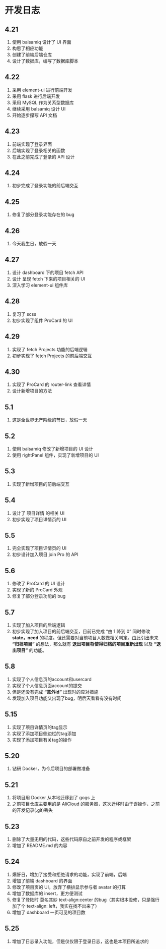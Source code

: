 # 开发日志

## 4.21

1. 使用 balsamiq 设计了 UI 界面
2. 构思了相应功能
3. 创建了前端后端仓库
4. 设计了数据库，编写了数据库脚本

## 4.22

1. 采用 element-ui 进行前端开发
2. 采用 flask 进行后端开发
3. 采用 MySQL 作为关系型数据库
4. 继续采用 balsamiq 设计 UI
5. 开始逐步攥写 API 文档

## 4.23

1. 前端实现了登录界面
2. 后端实现了登录相关的函数
3. 在此之前完成了登录的 API 设计

## 4.24

1. 初步完成了登录功能的前后端交互

## 4.25

1. 修复了部分登录功能存在的 bug

## 4.26

1. 今天我生日，放假一天

## 4.27

1. 设计 dashboard 下的项目 fetch API
2. 设计 呈现 fetch 下来的项目相关的 UI
3. 深入学习 element-ui 组件库

## 4.28

1. 复习了 scss
2. 初步实现了组件 ProCard 的 UI

## 4.29

1. 实现了 fetch Projects 功能的后端逻辑
2. 初步实现了 fetch Projects 的前后端交互

## 4.30

1. 实现了 ProCard 的 router-link 查看详情
2. 设计新增项目的方法

## 5.1

1. 这是全世界无产阶级的节日，放假一天

## 5.2

1. 使用 balsamiq 修改了新增项目的 UI 设计
2. 使用 rightPanel 组件，实现了新增项目的 UI

## 5.3

1. 实现了新增项目的前后端交互

## 5.4

1. 设计了 项目详情 的相关 UI
2. 初步实现了项目详情页的 UI

## 5.5

1. 完全实现了项目详情页的 UI
2. 初步设计加入项目 join Pro 的 API

## 5.6

1. 修改了 ProCard 的 UI 设计
2. 实现了新的 ProCard 外观
3. 修复了部分登录功能的 bug

## 5.7

1. 实现了加入项目的后端逻辑
2. 初步实现了加入项目的前后端交互，目前已完成 “由 1 降到 0” 同时修改 **state，need** 的程度。但还需要对当前项目人数做相关判定。由此引出未来 **“归档项目”** 的想法，那么就有 **退出项目将使得归档的项目重新出现** 以及 **“退出项目”** 的功能。

## 5.8

1. 实现了个人信息页的account和usercard
2. 实现了个人信息页面account的提交
3. 但是还没有完成 **“意外id”** 出现时的应对措施
4. 发现加入项目功能又出现了bug，明后天看看有没有时间

## 5.15

1. 实现了项目详情页的tag显示
2. 实现了添加项目侧边栏的tag添加
3. 实现了添加项目有关tag的操作

## 5.20

1. 钻研 Docker，为今后项目的部署做准备

## 5.21

1. 将项目用 Docker 从本地迁移到了 gogs 上
2. 之前项目仓库主要用的是 AliCloud 的服务器，这次迁移时由于误操作，之前的开发记录(.git)丢失

## 5.23

1. 删除了大量无用的代码，这些代码原自之前开发的程序或框架
2. 增加了 README.md 的内容

## 5.24

1. 爆肝日，增加了接受和拒绝请求的功能，实现了前端，后端
2. 增加了前端 dashboard 的界面
3. 修改了项目页的 UI，放弃了横排显示参与者 avatar 的打算
4. 增加了数据库的 insert，更方便测试
5. 修复了登陆时 莫名其妙 text-align:center 的bug（其实根本没修，只是强行加了个 text-align: left，我实在找不出来了）
6. 增加了 dashboard 一页可见的项目数

## 5.25

1. 增加了日志录入功能，但是仅仅限于登录日志，这也是本项目所追求的
